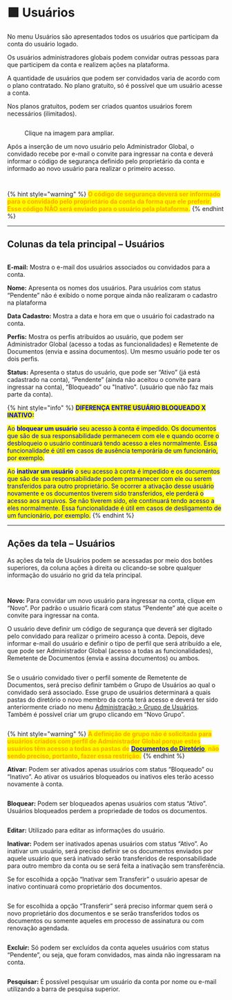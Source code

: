 # 🟪 Usuários

No menu Usuários são apresentados todos os usuários que participam da conta do usuário logado.&#x20;

Os usuários administradores globais podem convidar outras pessoas para que participem da conta e realizem ações na plataforma.&#x20;

A quantidade de usuários que podem ser convidados varia de acordo com o plano contratado. No plano gratuito, só é possível que um usuário acesse a conta.&#x20;

Nos planos gratuitos, podem ser criados quantos usuários forem necessários (ilimitados).&#x20;

<figure><img src="../../.gitbook/assets/usuarios01.png" alt=""><figcaption><p>Clique na imagem para ampliar.</p></figcaption></figure>

Após a inserção de um novo usuário pelo Administrador Global, o convidado recebe por e-mail o convite para ingressar na conta e deverá informar o código de segurança definido pelo proprietário da conta e informado ao novo usuário para realizar o primeiro acesso.

<div>

<figure><img src="../../.gitbook/assets/usuarios02.png" alt=""><figcaption></figcaption></figure>

 

<figure><img src="../../.gitbook/assets/usuarios04.png" alt=""><figcaption></figcaption></figure>

</div>

{% hint style="warning" %}
<mark style="color:orange;">**O código de segurança deverá ser informado para o convidado pelo proprietário da conta da forma que ele preferir. Esse código NÃO será enviado para o usuário pela plataforma.**</mark>
{% endhint %}

***

## Colunas da tela principal – Usuários

<figure><img src="../../.gitbook/assets/usuarios03.png" alt=""><figcaption></figcaption></figure>

**E-mail:** Mostra o e-mail dos usuários associados ou convidados para a conta.

**Nome:** Apresenta os nomes dos usuários. Para usuários com status “Pendente” não é exibido o nome porque ainda não realizaram o cadastro na plataforma

**Data Cadastro:** Mostra a data e hora em que o usuário foi cadastrado na conta.

**Perfis:** Mostra os perfis atribuídos ao usuário, que podem ser Administrador Global (acesso a todas as funcionalidades) e Remetente de Documentos (envia e assina documentos). Um mesmo usuário pode ter os dois perfis.

**Status:** Apresenta o status do usuário, que pode ser “Ativo” (já está cadastrado na conta), “Pendente” (ainda não aceitou o convite para ingressar na conta), “Bloqueado” ou "Inativo". (usuário que não faz mais parte da conta).

{% hint style="info" %}
<mark style="color:blue;">**DIFERENÇA ENTRE USUÁRIO BLOQUEADO X INATIVO:**</mark>&#x20;

<mark style="color:blue;">Ao</mark> <mark style="color:blue;"></mark><mark style="color:blue;">**bloquear um usuário**</mark> <mark style="color:blue;"></mark><mark style="color:blue;">seu acesso à conta é impedido. Os documentos que são de sua responsabilidade permanecem com ele e quando ocorre o desbloqueio o usuário continuará tendo acesso a eles normalmente. Essa funcionalidade é útil em casos de ausência temporária de um funcionário, por exemplo.</mark>

<mark style="color:blue;">Ao</mark> <mark style="color:blue;"></mark><mark style="color:blue;">**inativar um usuário**</mark> <mark style="color:blue;"></mark><mark style="color:blue;">o seu acesso à conta é impedido e os documentos que são de sua responsabilidade podem permanecer com ele ou serem transferidos para outro proprietário. Se ocorrer a ativação desse usuário novamente e os documentos tiverem sido transferidos, ele perderá o acesso aos arquivos. Se não tiverem sido, ele continuará tendo acesso a eles normalmente. Essa funcionalidade é útil em casos de desligamento de um funcionário, por exemplo.</mark>  &#x20;
{% endhint %}

***

## Ações da tela – Usuários

As ações da tela de Usuários podem se acessadas por meio dos botões superiores, da coluna ações à direita ou clicando-se sobre qualquer informação do usuário no grid da tela principal.

<div>

<figure><img src="../../.gitbook/assets/usuarios05.png" alt=""><figcaption></figcaption></figure>

 

<figure><img src="../../.gitbook/assets/usuarios06.png" alt=""><figcaption></figcaption></figure>

</div>

**Novo:** Para convidar um novo usuário para ingressar na conta, clique em “Novo”. Por padrão o usuário ficará com status “Pendente” até que aceite o convite para ingressar na conta.

O usuário deve definir um código de segurança que deverá ser digitado pelo convidado para realizar o primeiro acesso à conta. Depois, deve informar e-mail do usuário e definir o tipo de perfil que será atribuído a ele, que pode ser Administrador Global (acesso a todas as funcionalidades), Remetente de Documentos (envia e assina documentos) ou ambos.

<figure><img src="../../.gitbook/assets/usuarios07.png" alt=""><figcaption></figcaption></figure>

Se o usuário convidado tiver o perfil somente de Remetente de Documentos, será preciso definir também o Grupo de Usuários ao qual o convidado será associado. Esse grupo de usuários determinará a quais pastas do diretório o novo membro da conta terá acesso e deverá ter sido anteriormente criado no menu [Administração > Grupo de Usuários](grupo-de-usuarios.md). Também é possível criar um grupo clicando em “Novo Grupo”.

<figure><img src="../../.gitbook/assets/usuarios08.png" alt=""><figcaption></figcaption></figure>

{% hint style="warning" %}
<mark style="color:orange;">**A definição de grupo não é solicitada para usuários criados com perfil de Administrador Global porque estes usuários têm acesso a todas as pastas de**</mark> [<mark style="color:blue;">**Documentos do Diretório**</mark>](../../diretorios/documentos.md)<mark style="color:orange;">**, não sendo preciso, portanto, fazer essa restrição.**</mark>
{% endhint %}

**Ativar:** Podem ser ativados apenas usuários com status “Bloqueado” ou “Inativo”. Ao ativar os usuários bloqueados ou inativos eles terão acesso novamente à conta.

<figure><img src="../../.gitbook/assets/usuarios09.png" alt=""><figcaption></figcaption></figure>

**Bloquear:** Podem ser bloqueados apenas usuários com status “Ativo”. Usuários bloqueados perdem a propriedade de todos os documentos.

<figure><img src="../../.gitbook/assets/usuarios10.png" alt=""><figcaption></figcaption></figure>

**Editar:** Utilizado para editar as informações do usuário.

**Inativar:** Podem ser inativados apenas usuários com status “Ativo”. Ao inativar um usuário, será preciso definir se os documentos enviados por aquele usuário que será inativado serão transferidos de responsabilidade para outro membro da conta ou se será feita a inativação sem transferência.

Se for escolhida a opção “Inativar sem Transferir” o usuário apesar de inativo continuará como proprietário dos documentos.

<figure><img src="../../.gitbook/assets/usuarios11.png" alt=""><figcaption></figcaption></figure>

Se for escolhida a opção “Transferir” será preciso informar quem será o novo proprietário dos documentos e se serão transferidos todos os documentos ou somente aqueles em processo de assinatura ou com renovação agendada.

<figure><img src="../../.gitbook/assets/usuarios12.png" alt=""><figcaption></figcaption></figure>

**Excluir:** Só podem ser excluídos da conta aqueles usuários com status “Pendente”, ou seja, que foram convidados, mas ainda não ingressaram na conta.

<figure><img src="../../.gitbook/assets/usuarios13.png" alt=""><figcaption></figcaption></figure>

**Pesquisar:** É possível pesquisar um usuário da conta por nome ou e-mail utilizando a barra de pesquisa superior.

<figure><img src="../../.gitbook/assets/usuarios14.png" alt=""><figcaption></figcaption></figure>
